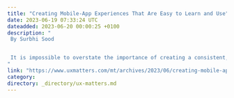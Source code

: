 ```yaml
---
title: "Creating Mobile-App Experiences That Are Easy to Learn and Use"
date: 2023-06-19 07:33:24 UTC
dateadded: 2023-06-20 00:00:25 +0100
description: "
 By Surbhi Sood 


 It is impossible to overstate the importance of creating a consistent, easy-to-learn user experience for a mobile app. A well-designed user experience is crucial to the success of any mobile app because it directly impacts user satisfaction, engagement, and retention. In today’s fast-paced digital world, users expect mobile apps to be user friendly and efficient to use and to have seamless workflows. Therefore, being able to design consistent, easy-to-learn mobile app experiences is essential for app developers and businesses if they want to maintain a competitive edge and build a loyal user base. Let’s try to understand this need better. Read More 
"
link: "https://www.uxmatters.com/mt/archives/2023/06/creating-mobile-app-experiences-that-are-easy-to-learn-and-use.php"
category:
directory: _directory/ux-matters.md
---
```

